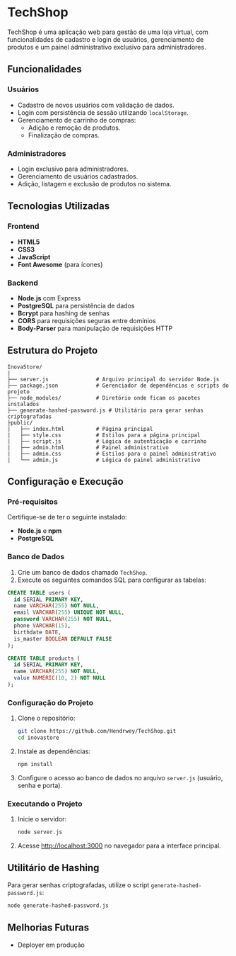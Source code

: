 # TechShop

TechShop é uma aplicação web para gestão de uma loja virtual, com funcionalidades de cadastro e login de usuários, gerenciamento de produtos e um painel administrativo exclusivo para administradores.

## Funcionalidades

### Usuários
- Cadastro de novos usuários com validação de dados.
- Login com persistência de sessão utilizando `localStorage`.
- Gerenciamento de carrinho de compras:
  - Adição e remoção de produtos.
  - Finalização de compras.

### Administradores
- Login exclusivo para administradores.
- Gerenciamento de usuários cadastrados.
- Adição, listagem e exclusão de produtos no sistema.

## Tecnologias Utilizadas

### Frontend
- **HTML5**
- **CSS3**
- **JavaScript**
- **Font Awesome** (para ícones)

### Backend
- **Node.js** com Express
- **PostgreSQL** para persistência de dados
- **Bcrypt** para hashing de senhas
- **CORS** para requisições seguras entre domínios
- **Body-Parser** para manipulação de requisições HTTP

## Estrutura do Projeto

```plaintext
InovaStore/
|
├── server.js               # Arquivo principal do servidor Node.js
├── package.json            # Gerenciador de dependências e scripts do projeto
├── node_modules/           # Diretório onde ficam os pacotes instalados
├── generate-hashed-password.js # Utilitário para gerar senhas criptografadas
├public/
|   ├── index.html          # Página principal
|   ├── style.css           # Estilos para a página principal
|   ├── script.js           # Lógica de autenticação e carrinho
|   ├── admin.html          # Painel administrativo
|   ├── admin.css           # Estilos para o painel administrativo
|   └── admin.js            # Lógica do painel administrativo
```

## Configuração e Execução

### Pré-requisitos
Certifique-se de ter o seguinte instalado:
- **Node.js** e **npm**
- **PostgreSQL**

### Banco de Dados
1. Crie um banco de dados chamado `TechShop`.
2. Execute os seguintes comandos SQL para configurar as tabelas:

```sql
CREATE TABLE users (
  id SERIAL PRIMARY KEY,
  name VARCHAR(255) NOT NULL,
  email VARCHAR(255) UNIQUE NOT NULL,
  password VARCHAR(255) NOT NULL,
  phone VARCHAR(15),
  birthdate DATE,
  is_master BOOLEAN DEFAULT FALSE
);

CREATE TABLE products (
  id SERIAL PRIMARY KEY,
  name VARCHAR(255) NOT NULL,
  value NUMERIC(10, 2) NOT NULL
);
```

### Configuração do Projeto
1. Clone o repositório:
   ```bash
   git clone https://github.com/Hendrwey/TechShop.git
   cd inovastore
   ```
2. Instale as dependências:
   ```bash
   npm install
   ```
3. Configure o acesso ao banco de dados no arquivo `server.js` (usuário, senha e porta).

### Executando o Projeto
1. Inicie o servidor:
   ```bash
   node server.js
   ```
2. Acesse [http://localhost:3000](http://localhost:3000) no navegador para a interface principal.

## Utilitário de Hashing
Para gerar senhas criptografadas, utilize o script `generate-hashed-password.js`:
```bash
node generate-hashed-password.js
```

## Melhorias Futuras
- Deployer em produção

